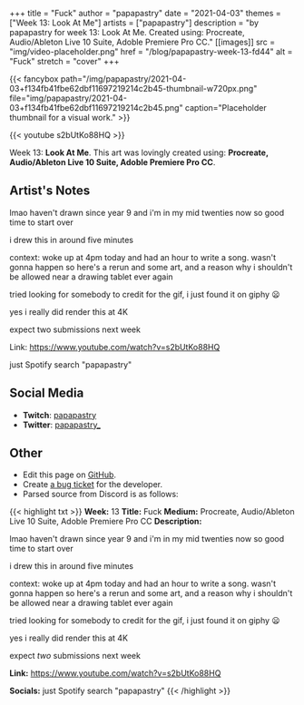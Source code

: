 +++
title =       "Fuck"
author =      "papapastry"
date =        "2021-04-03"
themes =      ["Week 13: Look At Me"]
artists =     ["papapastry"]
description = "by papapastry for week 13: Look At Me. Created using: Procreate, Audio/Ableton Live 10 Suite, Adoble Premiere Pro CC."
[[images]]
              src = "img/video-placeholder.png"
              href = "/blog/papapastry-week-13-fd44"
              alt = "Fuck"
              stretch = "cover"
+++


{{< fancybox path="/img/papapastry/2021-04-03+f134fb41fbe62dbf11697219214c2b45-thumbnail-w720px.png" file="img/papapastry/2021-04-03+f134fb41fbe62dbf11697219214c2b45.png" caption="Placeholder thumbnail for a visual work." >}}

{{< youtube s2bUtKo88HQ >}}


Week 13: **Look At Me**. This art was lovingly created using: **Procreate, Audio/Ableton Live 10 Suite, Adoble Premiere Pro CC**.

## Artist's Notes

lmao haven't drawn since year 9 and i'm in my mid twenties now so good time to start over

i drew this in around five minutes

context:  woke up at 4pm today and had an hour to write a song. wasn't gonna happen so here's a rerun and some art, and a reason why i shouldn't be allowed near a drawing tablet ever again

tried looking for somebody to credit for the gif, i just found it on giphy 😦

yes i really did render this at 4K

expect two submissions next week

Link: https://www.youtube.com/watch?v=s2bUtKo88HQ

just Spotify search "papapastry"

## Social Media

- **Twitch**: <a href='https://twitch.tv/papapastry' target='_blank'>papapastry</a>
- **Twitter**: <a href='https://twitter.com/papapastry_' target='_blank'>papapastry_</a>

## Other

- Edit this page on [GitHub](https://github.com/teaminkling/web-refresh/edit/main/content/blog/papapastry-week-13-fd44.md).
- Create [a bug ticket](https://github.com/teaminkling/web-refresh/issues/new?assignees=&labels=bug&template=problem-report.md&title=) for the developer.
- Parsed source from Discord is as follows:

{{< highlight txt >}}
**Week:** 13
**Title:** Fuck
**Medium:** Procreate, Audio/Ableton Live 10 Suite, Adoble Premiere Pro CC
**Description:**

lmao haven't drawn since year 9 and i'm in my mid twenties now so good time to start over

i drew this in around five minutes

context:  woke up at 4pm today and had an hour to write a song. wasn't gonna happen so here's a rerun and some art, and a reason why i shouldn't be allowed near a drawing tablet ever again

tried looking for somebody to credit for the gif, i just found it on giphy 😦

yes i really did render this at 4K

expect _two_ submissions next week

**Link:** https://www.youtube.com/watch?v=s2bUtKo88HQ

**Socials:** just Spotify search "papapastry"
{{< /highlight >}}